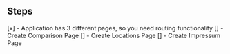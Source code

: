 ## Steps

[x] - Application has 3 different pages, so you need routing functionality
[] - Create Comparison Page
[] - Create Locations Page
[] - Create Impressum Page
